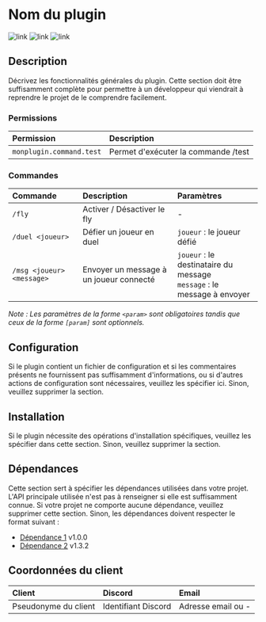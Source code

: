 # Nom du plugin

![link](https://img.shields.io/badge/API-<api--name>-blue) ![link](https://img.shields.io/badge/Version-<version>-blue) ![link](https://img.shields.io/badge/Minecraft-1.8%20--%201.17-brightgreen)

## Description

Décrivez les fonctionnalités générales du plugin. Cette section doit être suffisamment complète pour permettre à un développeur qui viendrait à reprendre le projet de le comprendre facilement.

### Permissions

| Permission | Description |
| :--- | :--- |
| `monplugin.command.test` | Permet d'exécuter la commande /test |

### Commandes

| Commande | Description | Paramètres |
| :--- | :--- | :--- |
| `/fly` | Activer / Désactiver le fly | - |
| `/duel <joueur>` | Défier un joueur en duel | `joueur` : le joueur défié |
| `/msg <joueur> <message>`| Envoyer un message à un joueur connecté |  `joueur` : le destinataire du message <br/> `message` : le message à envoyer |

*Note : Les paramètres de la forme `<param>` sont obligatoires tandis que ceux de la forme `[param]` sont optionnels.*

## Configuration

Si le plugin contient un fichier de configuration et si les commentaires présents ne fournissent pas suffisamment d'informations, ou si d'autres actions de configuration sont nécessaires, veuillez les spécifier ici. Sinon, veuillez supprimer la section.

## Installation

Si le plugin nécessite des opérations d'installation spécifiques, veuillez les spécifier dans cette section. Sinon, veuillez supprimer la section.

## Dépendances

Cette section sert à spécifier les dépendances utilisées dans votre projet. L'API principale utilisée n'est pas à renseigner si elle est suffisamment connue. Si votre projet ne comporte aucune dépendance, veuillez supprimer cette section. Sinon, les dépendances doivent respecter le format suivant :

- [Dépendance 1](http://dependency-1-website) v1.0.0
- [Dépendance 2](http://dependency-2-website) v1.3.2

## Coordonnées du client

| Client | Discord | Email |
| :--- | :--- |  :--- |
| Pseudonyme du client | Identifiant Discord | Adresse email ou - |
